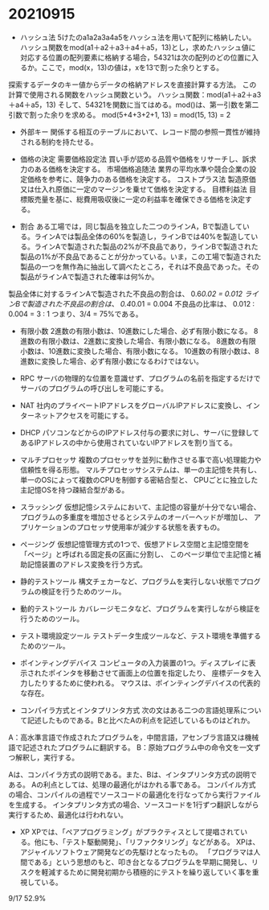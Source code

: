 # 20210915

- ハッシュ法
5けたのa1a2a3a4a5をハッシュ法を用いて配列に格納したい。ハッシュ関数をmod(a1＋a2＋a3＋a4＋a5，13)とし，求めたハッシュ値に対応する位置の配列要素に格納する場合，54321は次の配列のどの位置に入るか。ここで，mod(x，13)の値は，xを13で割った余りとする。

探索するデータのキー値からデータの格納アドレスを直接計算する方法。
この計算で使用される関数をハッシュ関数という。
ハッシュ関数：mod(a1＋a2＋a3＋a4＋a5，13)
そして、54321を関数に当てはめる。mod()は、第一引数を第二引数で割った余りを求める。
mod(5+4+3+2+1, 13) = mod(15, 13) = 2

- 外部キー
関係する相互のテーブルにおいて、レコード間の参照一貫性が維持される制約を持たせる。

- 価格の決定
需要価格設定法
買い手が認める品質や価格をリサーチし、訴求力のある価格を決定する。
市場価格追随法
業界の平均水準や競合企業の設定価格を参考に、競争力のある価格を決定する。
コストプラス法
製造原価又は仕入れ原価に一定のマージンを乗せて価格を決定する。
目標利益法
目標販売量を基に、総費用吸収後に一定の利益率を確保できる価格を決定する。

- 割合
ある工場では，同じ製品を独立した二つのラインA，Bで製造している。ラインAでは製品全体の60%を製造し，ラインBでは40%を製造している。ラインAで製造された製品の2%が不良品であり，ラインBで製造された製品の1%が不良品であることが分かっている。いま，この工場で製造された製品の一つを無作為に抽出して調べたところ，それは不良品であった。その製品がラインAで製造された確率は何%か。

製品全体に対するラインAで製造された不良品の割合は、
0.6*0.02 = 0.012
ラインBで製造された不良品の割合は、
0.4*0.01 = 0.004
不良品の比率は、
0.012 : 0.004 = 3 : 1
つまり、3/4 = 75%である。

- 有限小数
2進数の有限小数は、10進数にした場合、必ず有限小数になる。
8進数の有限小数は、2進数に変換した場合、有限小数になる。
8進数の有限小数は、10進数に変換した場合、有限小数になる。
10進数の有限小数は、8進数に変換した場合、必ず有限小数になるわけではない。

- RPC
サーバの物理的な位置を意識せず、プログラムの名前を指定するだけでサーバのプログラムの呼び出しを可能にする。

- NAT
社内のプライベートIPアドレスをグローバルIPアドレスに変換し、インターネットアクセスを可能にする。

- DHCP
パソコンなどからのIPアドレス付与の要求に対し、サーバに登録してあるIPアドレスの中から使用されていないIPアドレスを割り当てる。

- マルチプロセッサ
複数のプロセッサを並列に動作させる事で高い処理能力や信頼性を得る形態。
マルチプロセッサシステムは、単一の主記憶を共有し、単一のOSによって複数のCPUを制御する密結合型と、
CPUごとに独立した主記憶OSを持つ疎結合型がある。

- スラッシング
仮想記憶システムにおいて、主記憶の容量が十分でない場合、プログラムの多重度を増加させるとシステムのオーバーヘッドが増加し、
アプリケーションのプロセッサ使用率が減少する状態を表すもの。

- ページング
仮想記憶管理方式の1つで、仮想アドレス空間と主記憶空間を「ページ」と呼ばれる固定長の区画に分割し、
このページ単位で主記憶と補助記憶装置のアドレス変換を行う方式。

- 静的テストツール
構文チェカーなど、プログラムを実行しない状態でプログラムの検証を行うためのツール。

- 動的テストツール
カバレージモニタなど、プログラムを実行しながら検証を行うためのツール。

- テスト環境設定ツール
テストデータ生成ツールなど、テスト環境を準備するためのツール。

- ポインティングデバイス
コンピュータの入力装置の1つ。ディスプレイに表示されたポインタを移動させて画面上の位置を指定したり、
座標データを入力したりするために使われる。
マウスは、ポインティングデバイスの代表的な存在。

- コンパイラ方式とインタプリンタ方式
次の文はある二つの言語処理系について記述したものである。Bと比べたAの利点を記述しているものはどれか。

A：高水準言語で作成されたプログラムを，中間言語，アセンブラ言語又は機械語で記述されたプログラムに翻訳する。
B：原始プログラム中の命令文を一文ずつ解釈し，実行する。

Aは、コンパイラ方式の説明である。また、Bは、インタプリンタ方式の説明である。
Aの利点としては、処理の最適化がはかれる事である。
コンパイル方式の場合、コンパイルの過程でソースコードの最適化を行なってから実行ファイルを生成する。
インタプリンタ方式の場合、ソースコードを1行ずつ翻訳しながら実行するため、最適化は行われない。

- XP
XPでは、「ペアプログラミング」がプラクティスとして提唱されている。他にも、「テスト駆動開発」、「リファクタリング」などがある。
XPは、アジャイルソフトウェア開発などの先駆けとなったもの。
「プログラマは人間である」という思想のもと、叩き台となるプログラムを早期に開発し、リスクを軽減するために開発初期から積極的にテストを繰り返していく事を重視している。

9/17 52.9%
